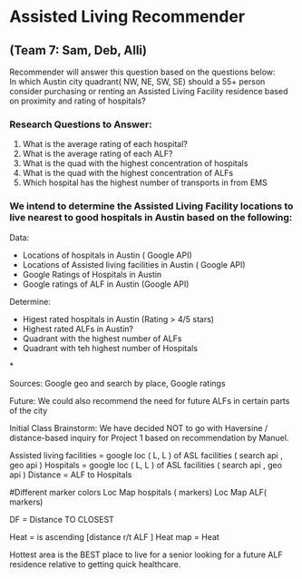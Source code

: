 
# Assisted Living Recommender
## (Team 7: Sam, Deb, Alli)
Recommender will answer this question based on the  questions below:   
In which Austin city quadrant( NW, NE, SW, SE) should a 55+ person consider purchasing or renting an Assisted Living Facility residence based on proximity and rating of hospitals?   

### Research Questions to Answer:
1. What is the average rating of each hospital? 
2. What is the average rating of each ALF? 
3. What is the quad with the highest concentration of hospitals
4. What is the quad with the highest concentration of ALFs
5. Which hospital has the highest number of transports in from EMS


### We intend to determine the Assisted Living Facility locations to live nearest to good hospitals in Austin based on the following:   

Data:
* Locations of hospitals in Austin ( Google API)
* Locations of Assisted living facilities in Austin ( Google API)
* Google Ratings of Hospitals in Austin
* Google ratings of ALF in Austin (Google API)



Determine: 
* Higest rated hospitals in Austin (Rating > 4/5 stars) 
* Highest rated ALFs in Austin?  
* Quadrant with the highest number of ALFs
* Quadrant with teh  highest number of Hospitals


*<!--  Which areas have greatest concentration of Assisted Living Facilities in Austin? ( > x %  or highest tier of data we find. Will split out by % and do city quadrants) -->


Sources:
Google geo and search by place, Google ratings

Future:  We could also recommend the need for future ALFs in certain parts of the city 



Initial Class Brainstorm:
We have decided NOT to go with Haversine / distance-based inquiry for Project 1  based on recommendation by Manuel.  

Assisted living facilities = google loc ( L, L )  of ASL facilities ( search api , geo api )
Hospitals = google loc ( L, L )  of ASL facilities ( search api , geo api )
Distance = ALF to Hospitals


#Different marker colors
Loc Map  hospitals ( markers)
Loc Map  ALF( markers)


DF = Distance TO CLOSEST


Heat =  is  ascending [distance r/t ALF ]
Heat map = Heat

Hottest  area is the BEST place to live for a senior looking for a future ALF residence relative to getting quick healthcare.